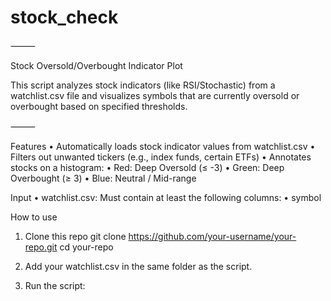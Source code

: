 # stock_check

⸻

Stock Oversold/Overbought Indicator Plot

This script analyzes stock indicators (like RSI/Stochastic) from a watchlist.csv file and visualizes symbols that are currently oversold or overbought based on specified thresholds.

⸻

Features
	•	Automatically loads stock indicator values from watchlist.csv
	•	Filters out unwanted tickers (e.g., index funds, certain ETFs)
	•	Annotates stocks on a histogram:
	•	Red: Deep Oversold (≤ -3)
	•	Green: Deep Overbought (≥ 3)
	•	Blue: Neutral / Mid-range

Input
	•	watchlist.csv: Must contain at least the following columns:
	•	symbol

How to use
1. Clone this repo
git clone https://github.com/your-username/your-repo.git
cd your-repo

2. Add your watchlist.csv in the same folder as the script.
3. Run the script: